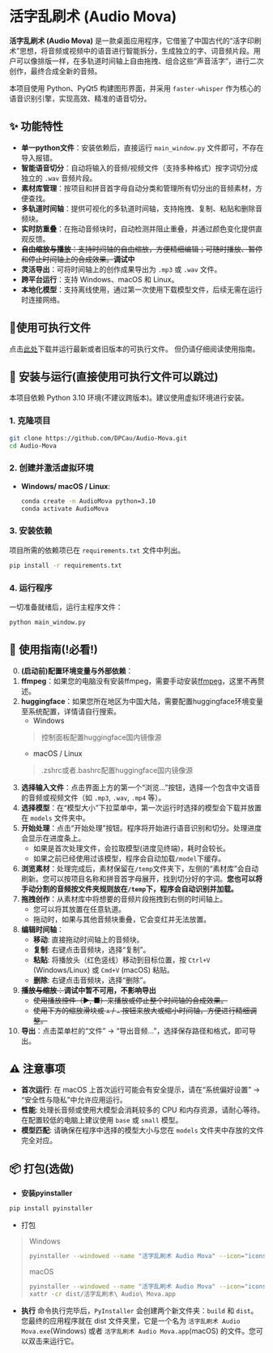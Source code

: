# 活字乱刷术 (Audio Mova)

**活字乱刷术 (Audio Mova)** 是一款桌面应用程序，它借鉴了中国古代的“活字印刷术”思想，将音频或视频中的语音进行智能拆分，生成独立的字、词音频片段。用户可以像排版一样，在多轨道时间轴上自由拖拽、组合这些“声音活字”，进行二次创作，最终合成全新的音频。

本项目使用 Python、PyQt5 构建图形界面，并采用 `faster-whisper` 作为核心的语音识别引擎，实现高效、精准的语音切分。

## ✨ 功能特性

- **单一python文件**：安装依赖后，直接运行 `main_window.py` 文件即可，不存在导入报错。
- **智能语音切分**：自动将输入的音频/视频文件（支持多种格式）按字词切分成独立的 `.wav` 音频片段。
- **素材库管理**：按项目和拼音首字母自动分类和管理所有切分出的音频素材，方便查找。
- **多轨道时间轴**：提供可视化的多轨道时间轴，支持拖拽、复制、粘贴和删除音频块。
- **实时防重叠**：在拖动音频块时，自动检测并阻止重叠，并通过颜色变化提供直观反馈。
- ~~**自由缩放与播放**：支持时间轴的自由缩放，方便精细编辑；可随时播放、暂停和停止时间轴上的合成效果。~~**调试中**
- **灵活导出**：可将时间轴上的创作成果导出为 `.mp3` 或 `.wav` 文件。
- **跨平台运行**：支持 Windows、macOS 和 Linux。
- **本地化模型**：支持离线使用，通过第一次使用下载模型文件，后续无需在运行时连接网络。

## 📃使用可执行文件

点击[此处](https://github.com/DPCau/Audio-Mova/releases)下载并运行最新或者旧版本的可执行文件。
但仍请仔细阅读使用指南。

## 🚀 安装与运行(直接使用可执行文件可以跳过)

本项目依赖 Python 3.10 环境(不建议跨版本)。建议使用虚拟环境进行安装。

### 1. 克隆项目

```bash
git clone https://github.com/DPCau/Audio-Mova.git
cd Audio-Mova
```

### 2. 创建并激活虚拟环境

- **Windows/ macOS / Linux**:
  
  ```bash
  conda create -n AudioMova python=3.10
  conda activate AudioMova
  ```

### 3. 安装依赖

项目所需的依赖项已在 `requirements.txt` 文件中列出。

```bash
pip install -r requirements.txt
```

### 4. 运行程序

一切准备就绪后，运行主程序文件：

```bash
python main_window.py
```

## 📖 使用指南(!必看!)

0. **(启动前)配置环境变量与外部依赖**：
1. **ffmpeg**：如果您的电脑没有安装ffmpeg，需要手动安装[ffmpeg](https://ffmpeg.org/download.html)，这里不再赘述。
2. **huggingface**：如果您所在地区为中国大陆，需要配置huggingface环境变量至系统配置，详情请自行搜索。
    - Windows
    > 控制面板配置huggingface国内镜像源
    - macOS / Linux
    > .zshrc或者.bashrc配置huggingface国内镜像源
1.  **选择输入文件**：点击界面上方的第一个“浏览...”按钮，选择一个包含中文语音的音频或视频文件（如 `.mp3`, `.wav`, `.mp4` 等）。
2.  **选择模型**：在“模型大小”下拉菜单中，第一次运行时选择的模型会下载并放置在 `models` 文件夹中。
3.  **开始处理**：点击“开始处理”按钮。程序将开始进行语音识别和切分。处理进度会显示在进度条上。
    - 如果是首次处理文件，会拉取模型(进度见终端)，耗时会较长。
    - 如果之前已经使用过该模型，程序会自动加载`/model`下缓存。
4.  **浏览素材**：处理完成后，素材保留在`/temp`文件夹下，左侧的“素材库”会自动刷新。您可以按项目名称和拼音首字母展开，找到切分好的字词。**您也可以将手动分割的音频按文件夹规则放在`/temp`下，程序会自动识别并加载。**
5.  **拖拽创作**：从素材库中将想要的音频片段拖拽到右侧的时间轴上。
    - 您可以将其放置在任意轨道。
    - 拖动时，如果与其他音频块重叠，它会变红并无法放置。
6.  **编辑时间轴**：
    - **移动**: 直接拖动时间轴上的音频块。
    - **复制**: 右键点击音频块，选择“复制”。
    - **粘贴**: 将播放头（红色竖线）移动到目标位置，按 `Ctrl+V` (Windows/Linux) 或 `Cmd+V` (macOS) 粘贴。
    - **删除**: 右键点击音频块，选择“删除”。
7.  ~~**播放与缩放**：~~**调试中暂不可用，不影响导出**
    - ~~使用播放控件（▶, ■）来播放或停止整个时间轴的合成效果。~~
    - ~~使用下方的缩放滑块或 `+` / `-` 按钮来放大或缩小时间轴，方便进行精细调整。~~
8.  **导出**：点击菜单栏的“文件” -> “导出音频...”，选择保存路径和格式，即可导出。

## ⚠️ 注意事项

- **首次运行**: 在 macOS 上首次运行可能会有安全提示，请在“系统偏好设置” -> “安全性与隐私”中允许应用运行。
- **性能**: 处理长音频或使用大模型会消耗较多的 CPU 和内存资源，请耐心等待。在配置较低的电脑上建议使用 `base` 或 `small` 模型。
- **模型匹配**: 请确保在程序中选择的模型大小与您在 `models` 文件夹中存放的文件完全对应。

## 📦 打包(选做)
- **安装pyinstaller**
```bash
pip install pyinstaller
```
- 打包
> Windows
> ```bash
> pyinstaller --windowed --name "活字乱刷术 Audio Mova" --icon="icons/icon.png" --add-data="icons:icons" --add-data="temp:temp" --add-data="models:models" main_window.py
> ```
> macOS
> ```bash
> pyinstaller --windowed --name "活字乱刷术 Audio Mova" --icon="icons/icon.icns" --add-data="icons:icons" --add-data="temp:temp" --add-data="models:models" main_window.py
> xattr -cr dist/活字乱刷术\ Audio\ Mova.app 
> ```
- **执行**
命令执行完毕后，`PyInstaller` 会创建两个新文件夹：`build` 和 `dist`。
您最终的应用程序就在 dist 文件夹里，它是一个名为 `活字乱刷术 Audio Mova.exe`(Windows) 或者 `活字乱刷术 Audio Mova.app`(macOS) 的文件。您可以双击来运行它。
